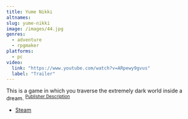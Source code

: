 ```yaml
---
title: Yume Nikki
altnames:
slug: yume-nikki
image: /images/44.jpg
genres:
  - adventure
  - rpgmaker
platforms:
  - pc
video:
  link: "https://www.youtube.com/watch?v=ARpewy9gvus"
  label: "Trailer"
---
```


This is a game in which you traverse the extremely dark world inside a dream. <sup>[Publisher Description](https://store.steampowered.com/app/650700/Yume_Nikki/)</sup>

* [Steam](https://store.steampowered.com/app/650700/Yume_Nikki/)